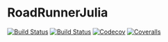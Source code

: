 # RoadRunnerJulia

[![Build Status](https://travis-ci.com/Lukez-pi/RoadRunnerJulia.jl.svg?branch=master)](https://travis-ci.com/Lukez-pi/RoadRunnerJulia)
[![Build Status](https://ci.appveyor.com/api/projects/status/github/Lukez-pi/RoadRunnerJulia.jl?svg=true)](https://ci.appveyor.com/project/Lukez-pi/roadrunnerjulia)
[![Codecov](https://codecov.io/gh/Lukez-pi/RoadRunnerJulia.jl/branch/master/graph/badge.svg)](https://codecov.io/gh/Lukez-pi/RoadRunnerJulia.jl)
[![Coveralls](https://coveralls.io/repos/github/Lukez-pi/RoadRunnerJulia.jl/badge.svg?branch=master)](https://coveralls.io/github/Lukez-pi/RoadRunnerJulia.jl?branch=master)
